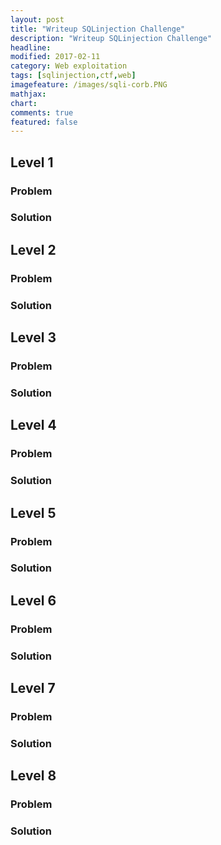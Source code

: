 ```yaml
---
layout: post
title: "Writeup SQLinjection Challenge"
description: "Writeup SQLinjection Challenge"
headline: 
modified: 2017-02-11
category: Web exploitation
tags: [sqlinjection,ctf,web]
imagefeature: /images/sqli-corb.PNG
mathjax: 
chart: 
comments: true
featured: false
---
```



## Level 1


### Problem


### Solution



## Level 2


### Problem


### Solution 



## Level 3


### Problem 


### Solution 


## Level 4


### Problem


### Solution



## Level 5

### Problem 


### Solution



## Level 6


### Problem


### Solution



## Level 7


### Problem


### Solution



## Level 8


### Problem


### Solution


 